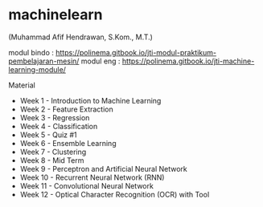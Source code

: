# machinelearn
(Muhammad Afif Hendrawan, S.Kom., M.T.)

modul bindo : 
https://polinema.gitbook.io/jti-modul-praktikum-pembelajaran-mesin/
modul eng : 
https://polinema.gitbook.io/jti-machine-learning-module/

Material 
- Week 1 - Introduction to Machine Learning
- Week 2 - Feature Extraction
- Week 3 - Regression
- Week 4 - Classification
- Week 5 - Quiz #1
- Week 6 - Ensemble Learning
- Week 7 - Clustering
- Week 8 - Mid Term
- Week 9 - Perceptron and Artificial Neural Network
- Week 10 - Recurrent Neural Network (RNN)
- Week 11 - Convolutional Neural Network
- Week 12 - Optical Character Recognition (OCR) with Tool
